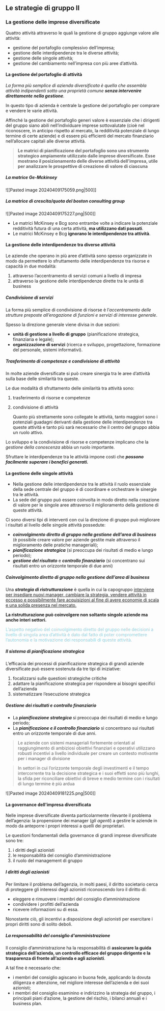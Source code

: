 ## Le strategie di gruppo II
### La gestione delle imprese diversificate

Quattro attività attraverso le quali la gestione di gruppo aggiunge valore alle attività: 
- gestione del portafoglio complessivo dell’impresa; 
- gestione delle interdipendenze tra le diverse attività; 
- gestione delle singole attività; 
- gestione del cambiamento nell’impresa con più aree d’attività.
#### La gestione del portafoglio di attività
*La forma più semplice di azienda diversificata è quella che assembla attività indipendenti sotto una proprietà comune **senza intervenire direttamente nella gestione**.*

In questo tipo di azienda è centrale la gestione del portafoglio per comprare e vendere le varie attività. 

Affinché la gestione del portafoglio generi valore è essenziale che i dirigenti del gruppo siano abili nell’individuare imprese sottovalutate (cioè nel riconoscere, in anticipo rispetto al mercato, la redditività potenziale di lungo termine di certe aziende) e di essere più efficienti del mercato finanziario nell’allocare capitali alle diverse attività.

>**Le matrici di pianificazione del portafoglio sono uno strumento strategico ampiamente utilizzato dalle imprese diversificate. Esse mostrano il posizionamento delle diverse attività dell’impresa, utile per analizzare le prospettive di creazione di valore di ciascuna**
##### La matrice Ge-Mckinsey
![[Pasted image 20240409175059.png|500]]
##### La matrice di crescita/quota del boston consulting group
![[Pasted image 20240409175227.png|500]]

- Le matrici McKinsey e Bcg sono entrambe volte a indicare la potenziale redditività futura di una certa attività, **ma utilizzano dati passati**. 
- Le matrici McKinsey e Bcg **ignorano le interdipendenze tra attività**.
#### La gestione delle interdipendenze tra diverse attività
Le aziende che operano in più aree d’attività sono spesso organizzate in modo da permettere lo sfruttamento delle interdipendenze tra risorse e capacità in due modalità: 
1. attraverso l’accentramento di servizi comuni a livello di impresa  
2. attraverso la gestione delle interdipendenze dirette tra le unità di business
##### Condivisione di servizi
La forma più semplice di condivisione di risorse è l’_accentramento delle strutture preposte all’erogazione di funzioni e servizi di interesse generale_. 

Spesso la direzione generale viene divisa in due sezioni: 
- **unità di gestione a livello di gruppo** (pianificazione strategica, finanziaria e legale); 
- **organizzazione di servizi** (ricerca e sviluppo, progettazione, formazione del personale, sistemi informativi).
##### Trasferimento di competenze e condivisione di attività
In molte aziende diversificate si può creare sinergia tra le aree d’attività sulla base delle similarità tra queste. 

Le due modalità di sfruttamento delle similarità tra attività sono: 
1. trasferimento di risorse e competenze 
2. condivisione di attività

	Quanto più strettamente sono collegate le attività, tanto maggiori sono i potenziali guadagni derivanti dalla gestione delle interdipendenze tra queste attività e tanto più sarà necessario che il centro del gruppo abbia un ruolo attivo.

Lo sviluppo e la condivisione di risorse e competenze implicano che la *gestione della conoscenza* abbia un ruolo importante. 

Sfruttare le interdipendenze tra le attività impone costi che ***possono facilmente superare i benefici generati.***
#### La gestione delle singole attività
- Nella gestione delle interdipendenze tra le attività il ruolo essenziale della sede centrale del gruppo è di coordinare e orchestrare le sinergie tra le attività.
- La sede del gruppo può essere coinvolta in modo diretto nella creazione di valore per le singole aree attraverso il miglioramento della gestione di queste attività.

Ci sono diversi tipi di interventi con cui la direzione di gruppo può migliorare i risultati al livello delle singole attività possedute: 
- ***coinvolgimento diretto di gruppo nella gestione dell’area di business*** (è possibile creare valore per aziende gestite male attraverso il miglioramento delle pratiche manageriali); 
- ***pianificazione strategica*** (si preoccupa dei risultati di medio e lungo periodo); 
- ***gestione del risultato*** e ***controllo finanziario*** (si concentrano sui risultati entro un orizzonte temporale di due anni)
##### Coinvolgimento diretto di gruppo nella gestione dell’area di business
Una ***strategia di ristrutturazione*** è quella in cui la capogruppo <u>interviene per insediare nuovi manager, cambiare la strategia, vendere attività in eccesso e possibilmente fare acquisizioni al fine di avere economie di scala e una solida presenza nel mercato.</u> 

**La ristrutturazione può coinvolgere non soltanto singole aziende ma anche interi settori.** 

<font color="#92cddc">L’aspetto negativo del coinvolgimento diretto del gruppo nelle decisioni a livello di singola area d’attività è dato dal fatto di poter compromettere l’autonomia e la motivazione dei responsabili di queste attività.</font>
##### Il sistema di pianificazione strategica
L’efficacia dei processi di pianificazione strategica di grandi aziende diversificate può essere sostenuta da tre tipi di iniziative: 
1. focalizzarsi sulle questioni strategiche critiche 
2. adattare la pianificazione strategica per rispondere ai bisogni specifici dell’azienda 
3. sistematizzare l’esecuzione strategica
##### Gestione dei risultati e controllo finanziario
- La ***pianificazione strategica*** si preoccupa dei risultati di medio e lungo periodo; 
- La ***pianificazione e il controllo finanziario*** si concentrano sui risultati entro un orizzonte temporale di due anni.

>Le aziende con sistemi manageriali fortemente orientati al raggiungimento di ambiziosi obiettivi finanziari e operativi utilizzano robusti incentivi a livello individuale per creare un contesto motivante per i manager di divisione

>In settori in cui l’orizzonte temporale degli investimenti e il tempo intercorrente tra la decisione strategica e i suoi effetti sono più lunghi, la sfida per riconciliare obiettivi di breve e medio termine con i risultati di lungo termine è più ardua

![[Pasted image 20240409181225.png|500]]
####  La governance dell'impresa diversificata
Nelle imprese diversificate diventa particolarmente rilevante il problema dell’agenzia: la propensione dei manager (*gli agenti*) a gestire le aziende in modo da anteporre i propri interessi a quelli dei proprietari. 

Le questioni fondamentali della governance di grandi imprese diversificate sono tre: 
1. i diritti degli azionisti 
2. le responsabilità del consiglio d’amministrazione 
3. il ruolo del management di gruppo
##### I diritti degli azionisti
Per limitare il problema dell’agenzia, in molti paesi, il diritto societario cerca di proteggere gli interessi degli azionisti riconoscendo loro il diritto di: 
- eleggere e rimuovere i membri del consiglio d’amministrazione 
- condividere i profitti dell’azienda 
- ricevere informazioni su di essa. 
 
Nonostante ciò, gli incentivi a disposizione degli azionisti per esercitare i propri diritti sono di solito deboli.
##### La responsabilità del consiglio d'amministrazione
Il consiglio d’amministrazione ha la responsabilità di **assicurare la guida strategica dell’azienda, un controllo efficace del gruppo dirigente e la trasparenza di fronte all’azienda e agli azionisti**. 

A tal fine è necessario che: 
- i membri del consiglio agiscano in buona fede, applicando la dovuta diligenza e attenzione, nel migliore interesse dell’azienda e dei suoi azionisti; 
- i membri del consiglio esaminino e indirizzino la strategia del gruppo, i principali piani d’azione, la gestione del rischio, i bilanci annuali e i business plan.
